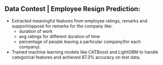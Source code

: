 ## Data Contest | Employee Resign Prediction:  
- Extracted meaningful features from employee ratings, remarks and support/oppose for remarks for the company like:  
  - duration of work  
  - avg ratings for different duration of time
  - percentage of people leaving a particular company(for each company).  
- Trained machine learning models like CATBoost and LightGBM to handle categorical features and achieved 87.3% accuracy on test data. 
